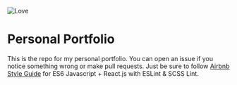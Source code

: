 ![Love](https://img.shields.io/badge/Made%20with-%E2%99%A5-red.svg)

# Personal Portfolio

This is the repo for my personal portfolio.
You can open an issue if you notice something wrong or make pull requests. Just be sure to follow [Airbnb Style Guide](https://github.com/airbnb/javascript) for ES6 Javascript + React.js with ESLint & SCSS Lint.
